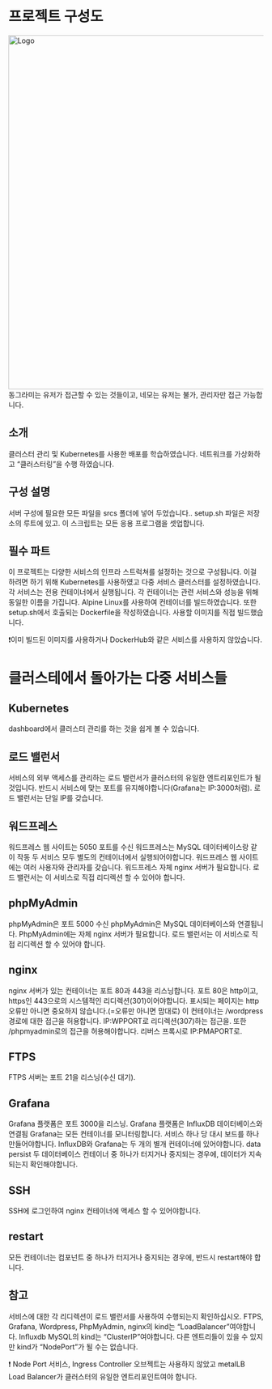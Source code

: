 
# 프로젝트 구성도
<img src="https://user-images.githubusercontent.com/53321189/99756721-1a537100-2b31-11eb-94a1-0cec379337bd.png" width="1000px" height="700px" title="Logo"/>
동그라미는 유저가 접근할 수 있는 것들이고, 네모는 유저는 불가, 관리자만 접근 가능합니다.

## 소개
클러스터 관리 및 Kubernetes를 사용한 배포를 학습하였습니다.
네트워크를 가상화하고 “클러스터링”을 수행 하였습니다.

## 구성 설명
서버 구성에 필요한 모든 파일을 srcs 폴더에 넣어 두었습니다..
setup.sh 파일은 저장소의 루트에 있고. 이 스크립트는 모든 응용 프로그램을 셋업합니다.

## 필수 파트
이 프로젝트는 다양한 서비스의 인프라 스트럭쳐를 설정하는 것으로 구성됩니다. 
이걸 하려면 하기 위해 Kubernetes를 사용하였고 다중 서비스 클러스터를 설정하였습니다.
각 서비스는 전용 컨테이너에서 실행됩니다.
각 컨테이너는 관련 서비스와 성능을 위해  동일한 이름을 가집니다. 
Alpine Linux를 사용하여 컨테이너를 빌드하였습니다.
또한 setup.sh에서 호출되는 Dockerfile을 작성하였습니다.
사용할 이미지를 직접 빌드했습니다.

❗이미 빌드된 이미지를 사용하거나 DockerHub와 같은 서비스를 사용하지 않았습니다.

# 클러스테에서 돌아가는 다중 서비스들 

## Kubernetes
dashboard에서 클러스터 관리를 하는 것을 쉽게 볼 수 있습니다.

## 로드 밸런서
서비스의 외부 액세스를 관리하는 로드 밸런서가 클러스터의 유일한 엔트리포인트가 될 것입니다.
반드시 서비스에 맞는 포트를 유지해야합니다(Grafana는 IP:3000처럼).
로드 밸런서는 단일 IP를 갖습니다.

## 워드프레스
워드프레스 웹 사이트는 5050 포트를 수신
워드프레스는 MySQL 데이터베이스랑 같이 작동
두 서비스 모두 별도의 컨테이너에서 실행되어야합니다.
워드프레스 웹 사이트에는 여러 사용자와 관리자를 갖습니다.
워드프레스 자체 nginx 서버가 필요합니다.
로드 밸런서는 이 서비스로 직접 리디렉션 할 수 있어야 합니다.

## phpMyAdmin
phpMyAdmin은 포트 5000 수신
phpMyAdmin은 MySQL 데이터베이스와 연결됩니다.
PhpMyAdmin에는 자체 nginx 서버가 필요합니다.
로드 밸런서는 이 서비스로 직접 리디렉션 할 수 있어야 합니다.

## nginx
nginx 서버가 있는 컨테이너는 포트 80과 443을 리스닝합니다.
포트 80은 http이고, https인 443으로의 시스템적인 리디렉션(301)이어야합니다.
표시되는 페이지는 http 오류만 아니면 중요하지 않습니다.(=오류만 아니면 맘대로)
이 컨테이너는 /wordpress 경로에 대한 접근을 허용합니다. IP:WPPORT로 리디렉션(307)하는 접근을.
또한 /phpmyadmin로의 접근을 허용해야합니다. 리버스 프록시로 IP:PMAPORT로.

## FTPS
FTPS 서버는 포트 21을 리스닝(수신 대기).

## Grafana
Grafana 플랫폼은 포트 3000을 리스닝.
Grafana 플랫폼은 InfluxDB 데이터베이스와 연결됨
Grafana는 모든 컨테이너를 모니터링합니다.
서비스 하나 당 대시 보드를 하나 만들어야합니다.
InﬂuxDB와 Grafana는 두 개의 별개 컨테이너에 있어야합니다.
data persist
두 데이터베이스 컨테이너 중 하나가 터지거나 중지되는 경우에, 데이터가 지속되는지 확인해야합니다.

## SSH
SSH에 로그인하여 nginx 컨테이너에 액세스 할 수 있어야합니다.

## restart
모든 컨테이너는 컴포넌트 중 하나가 터지거나 중지되는 경우에, 반드시 restart해야 합니다.

## 참고
서비스에 대한 각 리디렉션이 로드 밸런서를 사용하여 수행되는지 확인하십시오.
FTPS, Grafana, Wordpress, PhpMyAdmin, nginx의 kind는 “LoadBalancer”여야합니다.
Inﬂuxdb MySQL의 kind는 “ClusterIP”여야합니다.
다른 엔트리들이 있을 수 있지만 kind가 “NodePort”가 될 수는 없습니다.

❗ Node Port 서비스, Ingress Controller 오브젝트는 사용하지 않았고
metalLB Load Balancer가 클러스터의 유일한 엔트리포인트여야 합니다.